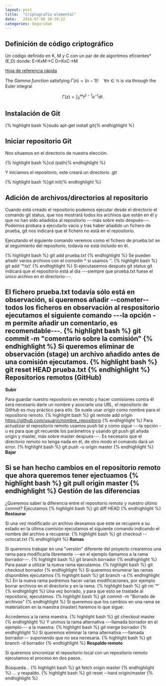 ```yaml
---
layout: post
title:  "Criptografía elemental"
date:   2016-07-08 18:39:22
categories: Seguridad
---
```

Definición de código criptográfico
----------------------------------

Un código definido en K, M y C con un par de de algoritmos eficientes* (E,D) donde:
E=KxM→C
D=KxC→M

[Hoja de referencia rápida][referencia]

The *Gamma function* satisfying $\Gamma(n) = (n-1)!\quad\forall
n\in\mathbb N$ is via through the Euler integral

$$
\Gamma(z) = \int_0^\infty t^{z-1}e^{-t}dt\,.
$$

Instalación de Git
------------------

{% highlight bash %}sudo apt-get install git{% endhighlight %}

Iniciar repositorio Git
-----------------------

Nos situamos en el directorio de nuestra elección.

{% highlight bash %}cd /path{% endhighlight %}

Y iniciamos el repositorio, este creará un directorio .git

{% highlight bash %}git init{% endhighlight %}

Adición de archivos/directorios al repositorio
----------------------------------------------
Cuando está creado el repositorio podemos ejecutar desde el directorio el comando git status, que nos mostrará todos los archivos que están en él y que no han sido añadidos al repositorio ---más sobre esto después---. Podemos probara a ejecutarlo vacío y tras haber añadido un fichero de prueba, git nos indicará que el fichero no está en el repositorio.

Ejecutando el siguiente comando veremos como el fichero de prueba.txt se al seguimiento del repositorio, todavía no está incluido en él.

{% highlight bash %}
git add prueba.txt
{% endhighlight %}
Se pueden añadir varios archivos con el comodín * si usamos ''.
{% highlight bash %}
git add '*.txt'
{% endhighlight %}
Si ejecutasemos después git status git indicará que el repositorio está al día ---siempre que prueba.txt fuese el único archivo en el directorio---.

El fichero prueba.txt todavía sólo está en observación, si queremos añadir --cometer-- todos los ficheros en observación al respositorio ejecutamos el siguiente comando ---la opción -m permite añadir un comentario, es recomendable---.
{% highlight bash %}
git commit -m "comentario sobre la comisión"
{% endhighlight %}
Si queremos eliminar de observación (stage) un archivo añadido antes de una comisión ejecutamos.
{% highlight bash %}
git reset HEAD prueba.txt
{% endhighlight %}
Repositorios remotos (GitHub)
-----------------------------
**Subir**

Para guardar nuestro repositorio en remoto y hacer comisiones contra él será necesario darle un nombre y asociarle una URL, el repositorio de GitHub es muy práctico para ello. Se suele usar origin como nombre para el repositorio remoto.
{% highlight bash %}
git remote add origin https://github.com/usuario/nombre_repositorio
{% endhighlight %}
Para actualizar el repositorio remoto usamos push tal y como sigue ---la opción -u es para que git recuerde los parámetros y usando git push git añada origin y master, más sobre master después---. Es necesario que el directorio remoto no tenga nada en él, de otro modo el comando dará un error.
{% highlight bash %}
git push -u origin master
{% endhighlight %}
**Bajar**

Si se han hecho cambios en el repositorio remoto que ahora queremos tener ejectuamos
{% highlight bash %}
git pull origin master
{% endhighlight %}
Gestión de las diferencias
--------------------------
¿Queremos saber la diferencia entre el repositorio remoto y nuestro último commit? Ejecutamos
{% highlight bash %}
git diff HEAD
{% endhighlight %}
**Restaurar**

Si una vez modificado un archivo deseamos que este se recupere a su estado en la última comisión ejecutamos el siguiente comando indicando el nombre del archivo a recuperar.
{% highlight bash %}
git checkout -- octocat.txt
{% endhighlight %}
**Ramas**

Si queremos trabajar en una "versión" diferente del proyecto crearemos una rama para modificarla libremente ---en el ejemplo llamamos a la rama borrador---.
{% highlight bash %}
git branch borrador
{% endhighlight %}
Para pasar a utilizar la nueva rama ejecutamos.
{% highlight bash %}
git checkout borrador
{% endhighlight %}
Si queremos enumerar las ramas disponibles ejecutamos
{% highlight bash %}
git branch -a
{% endhighlight %}
En la nueva rama podremos hacer varias modificaciones, por ejemplo borrar archivos en el directorio y en la rama.
{% highlight bash %}
git rm '*'
{% endhighlight %}
Una vez borrado, y para que esto se traslade al repositorio, ejecutamos.
{% highlight bash %}
git commit -m "Borrado de archivos"
{% endhighlight %}
Si queremos que los cambios en una rama se materialicen en la maestra (master) haremos lo que sigue:

Accedemos a la rama maestra.
{% highlight bash %}
git checkout master
{% endhighlight %}
Y unimos la rama alternativa ---llamada borrador en el ejemplo--- a la maestra.
{% highlight bash %}
git merge borrador
{% endhighlight %}
Si queremos eliminar la rama alternativa ---llamada borrador--- suponiendo que no sea necesaria.
{% highlight bash %}
git branch -d borrador
{% endhighlight %}
**Respaldo remoto**

Si queremos sincronizar el repositorio local con un repositorio remoto ejecutamos el proceso en dos pasos.

Búsqueda...
{% highlight bash %}
git fetch origin master
{% endhighlight %}
... y respaldo.
{% highlight bash %}
git reset --hard origin/master
{% endhighlight %}

[referencia]: https://services.github.com/kit/downloads/es_ES/github-git-cheat-sheet.pdf
